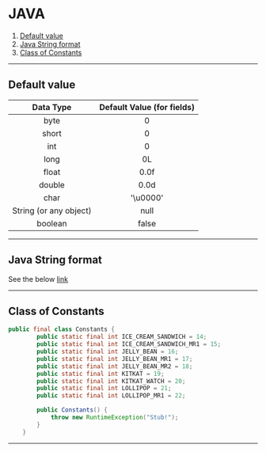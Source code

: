 # JAVA


1. [Default value](#default-value)
2. [Java String format](#java-string-format)
3. [Class of Constants]()

---

## Default value

| Data Type |	Default Value (for fields) |
| :---------: | :--------------------------: |
| byte | 0 |
| short | 0 |
| int	| 0 |
| long | 0L |
| float	| 0.0f |
| double | 0.0d | 
| char	| '\u0000' |
| String (or any object) | null |
| boolean	| false |

---

## Java String format
See the below [link](#https://examples.javacodegeeks.com/core-java/lang/string/java-string-format-example/)

---

## Class of Constants
``` java
public final class Constants {
        public static final int ICE_CREAM_SANDWICH = 14;
        public static final int ICE_CREAM_SANDWICH_MR1 = 15;
        public static final int JELLY_BEAN = 16;
        public static final int JELLY_BEAN_MR1 = 17;
        public static final int JELLY_BEAN_MR2 = 18;
        public static final int KITKAT = 19;
        public static final int KITKAT_WATCH = 20;
        public static final int LOLLIPOP = 21;
        public static final int LOLLIPOP_MR1 = 22;

        public Constants() {
            throw new RuntimeException("Stub!");
        }
    }
```
---
